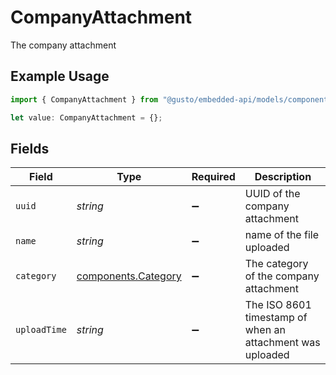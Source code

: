 # CompanyAttachment

The company attachment

## Example Usage

```typescript
import { CompanyAttachment } from "@gusto/embedded-api/models/components/companyattachment.js";

let value: CompanyAttachment = {};
```

## Fields

| Field                                                      | Type                                                       | Required                                                   | Description                                                |
| ---------------------------------------------------------- | ---------------------------------------------------------- | ---------------------------------------------------------- | ---------------------------------------------------------- |
| `uuid`                                                     | *string*                                                   | :heavy_minus_sign:                                         | UUID of the company attachment                             |
| `name`                                                     | *string*                                                   | :heavy_minus_sign:                                         | name of the file uploaded                                  |
| `category`                                                 | [components.Category](../../models/components/category.md) | :heavy_minus_sign:                                         | The category of the company attachment                     |
| `uploadTime`                                               | *string*                                                   | :heavy_minus_sign:                                         | The ISO 8601 timestamp of when an attachment was uploaded  |